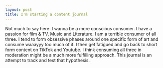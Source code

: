 ```yaml
---
layout: post
title: I'm starting a content journal
---
```


Not much to say here. I wanna be a more conscious consumer. I have a passion for film & TV, Music and Literature. I am a terrible consumer of all three. I tend to form obsessive phases around one specific form of art and consume waaayyy too much of it. I then get fatigued and go back to short form content on TikTok and Youtube. I think consuming all three in moderation might be a much more fulfilling approach. This journal is an attempt to track and test that hypothesis.   


